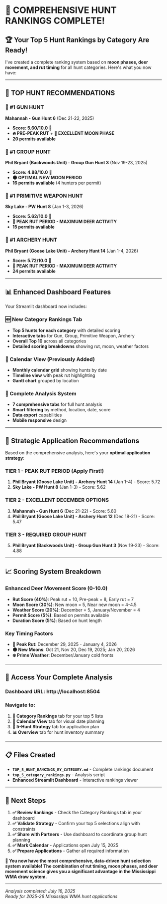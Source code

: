 # 🎯 COMPREHENSIVE HUNT RANKINGS COMPLETE!

## 🏆 **Your Top 5 Hunt Rankings by Category Are Ready!**

I've created a complete ranking system based on **moon phases, deer movement, and rut timing** for all hunt categories. Here's what you now have:

---

## 🥇 **TOP HUNT RECOMMENDATIONS**

### 🔫 **#1 GUN HUNT**
**Mahannah - Gun Hunt 6** (Dec 21-22, 2025)
- **Score: 5.60/10.0** 🥇
- **🔥 PRE-PEAK RUT** + **🌙 EXCELLENT MOON PHASE**
- **20 permits available**

### 👥 **#1 GROUP HUNT**
**Phil Bryant (Backwoods Unit) - Group Gun Hunt 3** (Nov 19-23, 2025)
- **Score: 4.88/10.0** 🥇
- **🌑 OPTIMAL NEW MOON PERIOD**
- **16 permits available** (4 hunters per permit)

### 🏹 **#1 PRIMITIVE WEAPON HUNT**
**Sky Lake - PW Hunt 8** (Jan 1-3, 2026)
- **Score: 5.62/10.0** 🥇
- **🦌 PEAK RUT PERIOD - MAXIMUM DEER ACTIVITY**
- **15 permits available**

### 🏹 **#1 ARCHERY HUNT**
**Phil Bryant (Goose Lake Unit) - Archery Hunt 14** (Jan 1-4, 2026)
- **Score: 5.72/10.0** 🥇
- **🦌 PEAK RUT PERIOD - MAXIMUM DEER ACTIVITY**
- **24 permits available**

---

## 📊 **Enhanced Dashboard Features**

Your Streamlit dashboard now includes:

### 🆕 **New Category Rankings Tab**
- **Top 5 hunts for each category** with detailed scoring
- **Interactive tabs** for Gun, Group, Primitive Weapon, Archery
- **Overall Top 10** across all categories
- **Detailed scoring breakdowns** showing rut, moon, weather factors

### 📅 **Calendar View** (Previously Added)
- **Monthly calendar grid** showing hunts by date
- **Timeline view** with peak rut highlighting
- **Gantt chart** grouped by location

### 🎯 **Complete Analysis System**
- **7 comprehensive tabs** for full hunt analysis
- **Smart filtering** by method, location, date, score
- **Data export** capabilities
- **Mobile responsive** design

---

## 🎯 **Strategic Application Recommendations**

Based on the comprehensive analysis, here's your **optimal application strategy**:

### **TIER 1 - PEAK RUT PERIOD** (Apply First!)
1. **Phil Bryant (Goose Lake Unit) - Archery Hunt 14** (Jan 1-4) - Score: 5.72
2. **Sky Lake - PW Hunt 8** (Jan 1-3) - Score: 5.62

### **TIER 2 - EXCELLENT DECEMBER OPTIONS**
3. **Mahannah - Gun Hunt 6** (Dec 21-22) - Score: 5.60
4. **Phil Bryant (Goose Lake Unit) - Archery Hunt 12** (Dec 18-21) - Score: 5.47

### **TIER 3 - REQUIRED GROUP HUNT**
5. **Phil Bryant (Backwoods Unit) - Group Gun Hunt 3** (Nov 19-23) - Score: 4.88

---

## 📈 **Scoring System Breakdown**

### **Enhanced Deer Movement Score (0-10.0)**
- **Rut Score (40%)**: Peak rut = 10, Pre-peak = 8, Early rut = 7
- **Moon Score (30%)**: New moon = 5, Near new moon = 4-4.5
- **Weather Score (20%)**: December = 5, January/November = 4
- **Permit Score (5%)**: Based on permits available
- **Duration Score (5%)**: Based on hunt length

### **Key Timing Factors**
- **🦌 Peak Rut**: December 29, 2025 - January 4, 2026
- **🌑 New Moons**: Oct 21, Nov 20, Dec 19, 2025; Jan 20, 2026
- **❄️ Prime Weather**: December/January cold fronts

---

## 🚀 **Access Your Complete Analysis**

### **Dashboard URL**: http://localhost:8504

### **Navigate to**:
1. **🥇 Category Rankings** tab for your top 5 lists
2. **📅 Calendar View** tab for visual date planning
3. **🎯 5-Hunt Strategy** tab for application plan
4. **📊 Overview** tab for hunt inventory summary

---

## 📋 **Files Created**

- **`TOP_5_HUNT_RANKINGS_BY_CATEGORY.md`** - Complete rankings document
- **`top_5_category_rankings.py`** - Analysis script
- **Enhanced Streamlit Dashboard** - Interactive rankings viewer

---

## 🎯 **Next Steps**

1. **✅ Review Rankings** - Check the Category Rankings tab in your dashboard
2. **✅ Validate Strategy** - Confirm your top 5 selections align with constraints
3. **✅ Share with Partners** - Use dashboard to coordinate group hunt planning
4. **✅ Mark Calendar** - Applications open July 15, 2025
5. **✅ Prepare Applications** - Gather all required information

**🦌 You now have the most comprehensive, data-driven hunt selection system available! The combination of rut timing, moon phases, and deer movement science gives you a significant advantage in the Mississippi WMA draw system.**

---

*Analysis completed: July 16, 2025*  
*Ready for 2025-26 Mississippi WMA hunt applications*
